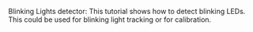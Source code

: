 Blinking Lights detector:
This tutorial shows how to detect blinking LEDs. This could be used for blinking light tracking or for calibration.
